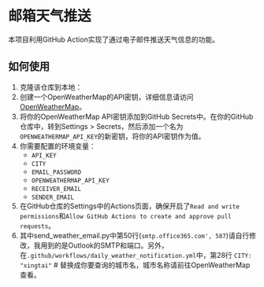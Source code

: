 # 邮箱天气推送

本项目利用GitHub Action实现了通过电子邮件推送天气信息的功能。

## 如何使用

1. 克隆该仓库到本地：
2. 创建一个OpenWeatherMap的API密钥，详细信息请访问 [OpenWeatherMap](https://openweathermap.org/)。
3. 将你的OpenWeatherMap API密钥添加到GitHub Secrets中。在你的GitHub仓库中，转到Settings > Secrets，然后添加一个名为`OPENWEATHERMAP_API_KEY`的新密钥，将你的API密钥作为值。
4. 你需要配置的环境变量：
   - `API_KEY`
   - `CITY`
   - `EMAIL_PASSWORD`
   - `OPENWEATHERMAP_API_KEY`
   - `RECEIVER_EMAIL`
   - `SENDER_EMAIL`
5. 在GitHub仓库的Settings中的Actions页面，确保开启了`Read and write permissions`和`Allow GitHub Actions to create and approve pull requests`。
6. 其中send_weather_email.py中第50行(`smtp.office365.com', 587`)请自行修改，我用到的是Outlook的SMTP和端口。另外，在`.github/workflows/daily_weather_notification.yml`中，第28行 `CITY: "xingtai"` # 替换成你要查询的城市名，城市名称请前往OpenWeatherMap查看。

